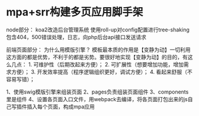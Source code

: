 # mpa+srr构建多页应用脚手架
node部分：
koa2改造后台管理系统
使用roll-up对config配置进行tree-shaking
包含404，500错误处理，日志，向php后台api接口发送请求

前端页面部分：
为什么用模版引擎？
模板最本质的作用是【变静为动】一切利用这方面的都是优势，不利于的都是劣势。要很好地实现【变静为动】的目的，有这么几点：
    1. 可维护性（后期改起来方便）；
    2. 可扩展性（想要增加功能，增加需求方便）；
    3. 开发效率提高（程序逻辑组织更好，调试方便）；
    4. 看起来舒服（不容易写错）；

1、使用swig模版引擎来组装页面
2、pages负责组装页面组件
3、components里是组件
4、设置各页面入口文件，用webpack去编译，将各页面打包出来的js自己写插件插入每个页面，构成mpa应用